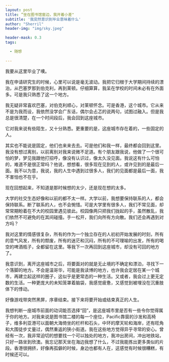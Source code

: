 ```yaml
---
layout: post
title: “坐在图书馆窗边，我开着小差"
subtitle: '我突然意识到毕业意味着什么'
author: "Sherril"
header-img: "img/sky.jpeg"

header-mask: 0.3
tags:

  - 随想
  
---
```


我要从这里毕业了噢。

我在申请研究生的时候，心里可以说是毫无波动。我把它归根于大学期间持续的漂泊，从巴塞罗那到伯克利，再到莱顿。仔细算算，我呆在学校的时间未必有在外面多。可是我只熟悉了这一个地方。

我无疑非常喜欢巴塞，对伯克利顺心，对莱顿怀念。可是香港，这个城市。它从来不是为我而设，我依然没学会广东话，偶尔会忐忑的说两句，试图过融入。但是我总是很清楚，在一个时间段后，我会回到这座城市。

它对我来说有些陌生，又十分熟悉。更重要的是，这座城市存在着的，一些固定的人。

其实也不能说是固定，他们也来来去去。可是他们和我一样，最终都会回到这里。我没有想过离别，以前离别对我来说微不足道。有个朋友跟我说，他做了一个很可怕的梦，梦见我跟他打招呼，像没有认识过，像太久没见面。我说这有什么可怕的，难道不是很正常吗？他说，想想看，很多现在见到的人，或许见到的是最后一面。我不以为意，我说，我的人生中遇到过很多人，我们的见面都是最后一面，我不害怕也不在乎。

现在回想起来，不知道是那时候想的太少，还是现在想的太多。

大学的社交生态好像和以前的都不太一样。大学以前，我想要保持联系的人，都会保持联系。断了联系的人，也不会惋惜。可是大学里有很多人，我们不常见面，却常常期盼着在不大的校园里遇见彼此。校园像两只把我们拢起的手，虽然散乱，我们依然不可避免的在其间碰撞。手一松开，我们向所有方向散。我们还会再遇到对方吗？

我对这里的情感很复杂，所有的作为一个独立存在的人初初开始发展的时刻，所有的意气风发，所有的颓废，所有的迷茫和沉闷，所有的不可理喻的出发，所有的喝空的啤酒瓶子，全都留在这里。等我下一次再回到这座城市，却没有可回的地方了。

我意识到，离开这座城市之后，将要面对的就是无止境的不确定和漂泊，寻找下一个落脚的地方。不会是温哥华，可能是我读博的地方，也许我会定居在某一个城市，再建立起这样的圈子，这似乎是更常态的一种生活。又或者，我会过上更无定数的生活。一种更庞大的未知笼罩着脑袋，我感觉疲惫，又感觉到被埋没在沉重肢体下的悸动。

好像游戏带突然黑屏，序章结束。接下来将要开始或结束真正的人生。

我想判断一座城市前面的动词能否选择“回”，是这座城市里是否有一些令你觉得属于你的地方。对我来说是图书馆二楼的每一个座位，Pacific靠窗的沙发和高椅子，维多利亚港可以面朝大海倚坐的栏杆和石头，中环的摩天轮和海岸，还有旺角和大围徒步丈量过，偶然重返的狭小街道。我在这些地方觉得异乎寻常的安心。曾经有一次，我非常迫切的想要找一个可以独处的地方，我冲出房间，冲出地铁站，只好一路坐到欣澳。我忘记那天坐在海边我想了什么，不过我能拣出更多类似的片段。香港很拥挤，好像再孤僻的时候，身边也都有人在，这感觉有时候很糟糕，有时候还可以。




